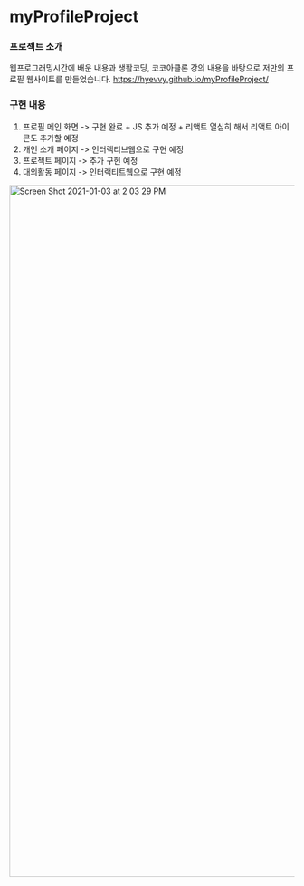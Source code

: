 # myProfileProject



### 프로젝트 소개

웹프로그래밍시간에 배운 내용과 생활코딩, 코코아클론 강의 내용을 바탕으로 저만의 프로필 웹사이트를 만들었습니다.
https://hyevvy.github.io/myProfileProject/




### 구현 내용
1. 프로필 메인 화면 -> 구현 완료 + JS 추가 예정 + 리액트 열심히 해서 리액트 아이콘도 추가할 예정
2. 개인 소개 페이지 -> 인터랙티브웹으로 구현 예정
3. 프로젝트 페이지 -> 추가 구현 예정
4. 대외활동 페이지 -> 인터랙티트웹으로 구현 예정

<img width="1223" alt="Screen Shot 2021-01-03 at 2 03 29 PM" src="https://user-images.githubusercontent.com/72402747/103472097-8a117880-4dcc-11eb-8374-b52ca3b5685b.png">

